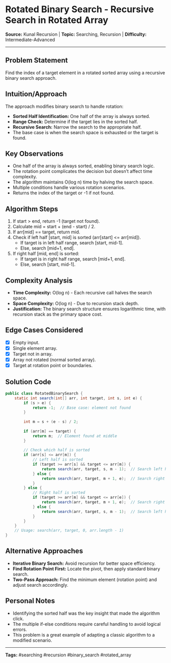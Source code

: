 # Rotated Binary Search - Recursive Search in Rotated Array

**Source:** Kunal Recursion | **Topic:** Searching, Recursion | **Difficulty:** Intermediate-Advanced

---

## Problem Statement
Find the index of a target element in a rotated sorted array using a recursive binary search approach.

## Intuition/Approach
The approach modifies binary search to handle rotation:
- **Sorted Half Identification:** One half of the array is always sorted.
- **Range Check:** Determine if the target lies in the sorted half.
- **Recursive Search:** Narrow the search to the appropriate half.
- The base case is when the search space is exhausted or the target is found.

## Key Observations
- One half of the array is always sorted, enabling binary search logic.
- The rotation point complicates the decision but doesn’t affect time complexity.
- The algorithm maintains O(log n) time by halving the search space.
- Multiple conditions handle various rotation scenarios.
- Returns the index of the target or -1 if not found.

## Algorithm Steps
1. If start > end, return -1 (target not found).
2. Calculate mid = start + (end - start) / 2.
3. If arr[mid] == target, return mid.
4. Check if left half [start, mid] is sorted (arr[start] <= arr[mid]).
   - If target is in left half range, search [start, mid-1].
   - Else, search [mid+1, end].
5. If right half [mid, end] is sorted:
   - If target is in right half range, search [mid+1, end].
   - Else, search [start, mid-1].

## Complexity Analysis
- **Time Complexity:** O(log n) - Each recursive call halves the search space.
- **Space Complexity:** O(log n) - Due to recursion stack depth.
- **Justification:** The binary search structure ensures logarithmic time, with recursion stack as the primary space cost.

## Edge Cases Considered
- [x] Empty input.
- [x] Single element array.
- [x] Target not in array.
- [x] Array not rotated (normal sorted array).
- [x] Target at rotation point or boundaries.

## Solution Code
```java
public class RotatedBinarySearch {
    static int search(int[] arr, int target, int s, int e) {
        if (s > e) {
            return -1;  // Base case: element not found
        }
        
        int m = s + (e - s) / 2;
        
        if (arr[m] == target) {
            return m;  // Element found at middle
        }
        
        // Check which half is sorted
        if (arr[s] <= arr[m]) {
            // Left half is sorted
            if (target >= arr[s] && target <= arr[m]) {
                return search(arr, target, s, m - 1);  // Search left half
            } else {
                return search(arr, target, m + 1, e);  // Search right half
            }
        } else {
            // Right half is sorted
            if (target >= arr[m] && target <= arr[e]) {
                return search(arr, target, m + 1, e);  // Search right half
            } else {
                return search(arr, target, s, m - 1);  // Search left half
            }
        }
    }
    // Usage: search(arr, target, 0, arr.length - 1)
}
```

## Alternative Approaches
- **Iterative Binary Search:** Avoid recursion for better space efficiency.
- **Find Rotation Point First:** Locate the pivot, then apply standard binary search.
- **Two-Pass Approach:** Find the minimum element (rotation point) and adjust search accordingly.

## Personal Notes
- Identifying the sorted half was the key insight that made the algorithm click.
- The multiple if-else conditions require careful handling to avoid logical errors.
- This problem is a great example of adapting a classic algorithm to a modified scenario.

---
**Tags:** #searching #recursion #binary_search #rotated_array